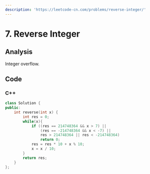```yaml
---
description: 'https://leetcode-cn.com/problems/reverse-integer/'
---
```


# 7. Reverse Integer

## Analysis

Integer overflow.

## Code

### C++

```cpp
class Solution {
public:
    int reverse(int x) {
        int res = 0;
        while(x){
            if ((res == 214748364 && x > 7) ||
                (res == -214748364 && x < -7) ||
                res > 214748364 || res < -214748364)
                return 0;
            res = res * 10 + x % 10;
            x = x / 10;
        }
        return res;
    }
};
```


